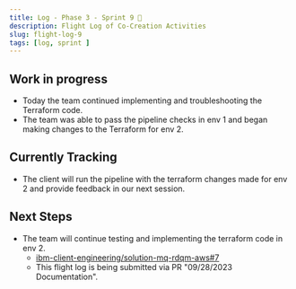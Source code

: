 ```yaml
---
title: Log - Phase 3 - Sprint 9 🛫
description: Flight Log of Co-Creation Activities
slug: flight-log-9
tags: [log, sprint ]
---
```


## Work in progress
- Today the team continued implementing and troubleshooting the Terraform code.
- The team was able to pass the pipeline checks in env 1 and began making changes to the Terraform for env 2.
## Currently Tracking
- The client will run the pipeline with the terraform changes made for env 2 and provide feedback in our next session.
## Next Steps
- The team will continue testing and implementing the terraform code in env 2.
  - [ibm-client-engineering/solution-mq-rdqm-aws#7](https://zenhub.ibm.com/workspaces/st5-action-information-center-64343620d0cfd0000f03a114/issues/ibm-client-engineering/solution-mq-rdqm-aws/7)
  - This flight log is being submitted via PR "09/28/2023 Documentation".